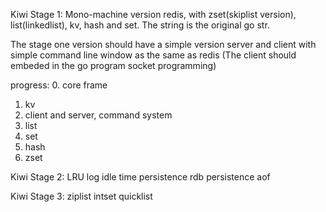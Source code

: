 
Kiwi Stage 1:
Mono-machine version redis, with zset(skiplist version), list(linkedlist), kv, hash and set.
The string is the original go str.

The stage one version should have a simple version server and client with simple command line window as the same as redis
(The client should embeded in the go program socket programming)

progress:
0. core frame
1. kv
2. client and server, command system
3. list
4. set
5. hash
6. zset

Kiwi Stage 2:
LRU
log
idle time
persistence rdb
persistence aof


Kiwi Stage 3:
ziplist
intset
quicklist